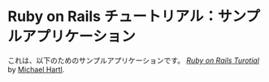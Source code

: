 # Ruby on Rails チュートリアル：サンプルアプリケーション

これは、以下のためのサンプルアプリケーションです。
[*Ruby on Rails Turotial*](http://railstutorial.jp/)
by [Michael Hartl](http://michaelhartl.com/).
